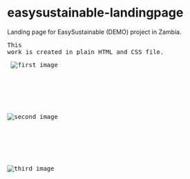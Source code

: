 # easysustainable-landingpage
Landing page for EasySustainable (DEMO) project in Zambia. <pre>This work is created in plain HTML and CSS file.<pre>
![first image](https://github.com/maidcorbic/easysustainable-landingpage/assets/25671142/cab32e19-c2fe-4d36-9669-17f975961664)
<pre></pre>
![second image](https://github.com/maidcorbic/easysustainable-landingpage/assets/25671142/7dd040af-4803-403e-9c7f-19d7911db8db)
<pre></pre>
![third image](https://github.com/maidcorbic/easysustainable-landingpage/assets/25671142/e63c2cd8-8b85-4c49-bcef-8b4a9636c688)
